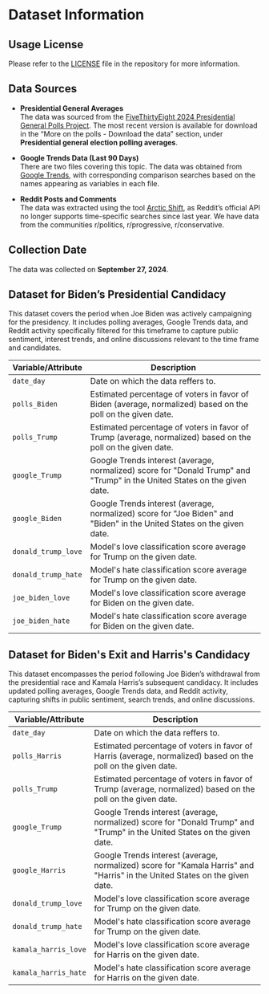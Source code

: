 # Dataset Information

## **Usage License**
Please refer to the [LICENSE](/LICENSE) file in the repository for more information.
## **Data Sources**

- **Presidential General Averages**  
  The data was sourced from the [FiveThirtyEight 2024 Presidential General Polls Project](https://projects.fivethirtyeight.com/polls/president-general/2024/national/). The most recent version is available for download in the “More on the polls - Download the data” section, under **Presidential general election polling averages**.

- **Google Trends Data (Last 90 Days)**  
  There are two files covering this topic. The data was obtained from [Google Trends](https://trends.google.es/trends/), with corresponding comparison searches based on the names appearing as variables in each file.

- **Reddit Posts and Comments**  
  The data was extracted using the tool [Arctic Shift](https://github.com/ArthurHeitmann/arctic_shift), as Reddit’s official API no longer supports time-specific searches since last year. We have data from the communities r/politics, r/progressive, r/conservative.

## **Collection Date**
The data was collected on **September 27, 2024**.

## **Dataset for Biden’s Presidential Candidacy**  

This dataset covers the period when Joe Biden was actively campaigning for the presidency. It includes polling averages, Google Trends data, and Reddit activity specifically filtered for this timeframe to capture public sentiment, interest trends, and online discussions relevant to the time frame and candidates.

| Variable/Attribute   | Description |
| -------------------- | ----------- |
| `date_day`           | Date on which the data reffers to. |
| `polls_Biden`        | Estimated percentage of voters in favor of Biden (average, normalized) based on the poll on the given date. |
| `polls_Trump`        | Estimated percentage of voters in favor of Trump (average, normalized) based on the poll on the given date. |
| `google_Trump`       | Google Trends interest (average, normalized) score for "Donald Trump" and "Trump" in the United States on the given date. |
| `google_Biden`       | Google Trends interest (average, normalized) score for "Joe Biden" and "Biden" in the United States on the given date. |
| `donald_trump_love`   | Model's love classification score average for Trump on the given date. |
| `donald_trump_hate`   | Model's hate classification score average for Trump on the given date. |
| `joe_biden_love`   | Model's love classification score average for Biden on the given date. |
| `joe_biden_hate`   | Model's hate classification score average for Biden on the given date. |

## **Dataset for Biden's Exit and Harris's Candidacy**  

This dataset encompasses the period following Joe Biden’s withdrawal from the presidential race and Kamala Harris’s subsequent candidacy. It includes updated polling averages, Google Trends data, and Reddit activity, capturing shifts in public sentiment, search trends, and online discussions.

| Variable/Attribute   | Description |
| -------------------- | ----------- |
| `date_day`           | Date on which the data reffers to. |
| `polls_Harris`       | Estimated percentage of voters in favor of Harris (average, normalized) based on the poll on the given date. |
| `polls_Trump`        | Estimated percentage of voters in favor of Trump (average, normalized) based on the poll on the given date. |
| `google_Trump`       | Google Trends interest (average, normalized) score for "Donald Trump" and "Trump" in the United States on the given date. |
| `google_Harris`      | Google Trends interest (average, normalized) score for "Kamala Harris" and "Harris" in the United States on the given date. |
| `donald_trump_love`   | Model's love classification score average for Trump on the given date. |
| `donald_trump_hate`   | Model's hate classification score average for Trump on the given date. |
| `kamala_harris_love`  | Model's love classification score average for Harris on the given date. |
| `kamala_harris_hate`  | Model's hate classification score average for Harris on the given date. |
